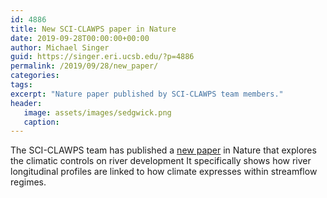 ```yaml
---
id: 4886
title: New SCI-CLAWPS paper in Nature
date: 2019-09-28T00:00:00+00:00
author: Michael Singer
guid: https://singer.eri.ucsb.edu/?p=4886
permalink: /2019/09/28/new_paper/
categories:
tags:
excerpt: "Nature paper published by SCI-CLAWPS team members."
header:
   image: assets/images/sedgwick.png
   caption: 
---
```


The SCI-CLAWPS team has published a [new paper](https://www.nature.com/articles/s41586-019-1558-8) in Nature that explores the climatic controls on river development It specifically shows how river longitudinal profiles are linked to how climate expresses within streamflow regimes.


